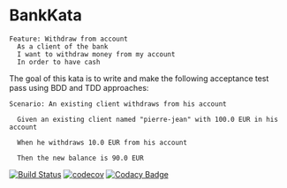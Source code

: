 # BankKata
```
Feature: Withdraw from account
  As a client of the bank
  I want to withdraw money from my account
  In order to have cash
```
The goal of this kata is to write and make the following acceptance test pass using BDD and TDD approaches: 
```
Scenario: An existing client withdraws from his account

  Given an existing client named "pierre-jean" with 100.0 EUR in his account

  When he withdraws 10.0 EUR from his account
  
  Then the new balance is 90.0 EUR 
```
[![Build Status](https://travis-ci.org/isaqrani/BankKata.svg?branch=master)](https://travis-ci.org/isaqrani/BankKata)
[![codecov](https://codecov.io/gh/isaqrani/BankKata/branch/master/graph/badge.svg)](https://codecov.io/gh/isaqrani/BankKata)
[![Codacy Badge](https://api.codacy.com/project/badge/Grade/0440b0ebf0ec4577a3401add5afb9ed3)](https://www.codacy.com/app/ilysaq/BankKata-Draft?utm_source=github.com&amp;utm_medium=referral&amp;utm_content=isaqrani/BankKata-Draft&amp;utm_campaign=Badge_Grade)
